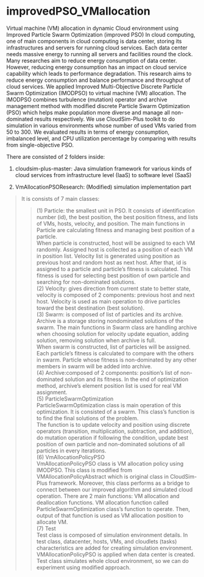 # improvedPSO_VMallocation
Virtual machine (VM) allocation in dynamic Cloud environment using Improved Particle Swarm Optimization (improved PSO)
    In cloud computing, one of main components in cloud computing is data center, storing its infrastructures and servers for running cloud services. Each data center needs massive energy to running all servers and facilities round the clock. Many researches aim to reduce energy consumption of data center. However, reducing energy consumption has an impact on cloud service capability which leads to performance degradation. This research aims to reduce energy consumption and balance performance and throughput of cloud services. We applied Improved Multi-Objective Discrete Particle Swarm Optimization (IMODPSO) to virtual machine (VM) allocation. The IMODPSO combines turbulence (mutation) operator and archive management method with modified discrete Particle Swarm Optimization (PSO) which helps make population more diverse and manage all non-dominated results respectively. We use CloudSim-Plus toolkit to do simulation in various environments whose number of used VMs varied from 50 to 300. We evaluated results in terms of energy consumption, imbalanced level, and CPU utilization percentage by comparing with results from single-objective PSO. 

There are consisted of 2 folders inside:

1. cloudsim-plus-master: Java simulation framework for various kinds of cloud services from infrastructure level (IaaS) to software level (SaaS)

2. VmAllocationPSOResearch: (Modified) simulation implementation part<br />
>It is consists of 7 main classes:<br />
>>(1) Particle: the smallest unit in PSO. It consists of identification number (id), the best position, the best position fitness, and lists of VMs, hosts, velocity, and position. The main functions in Particle are calculating fitness and managing best position of a particle. <br />
When particle is constructed, host will be assigned to each VM randomly. Assigned host is collected as a position of each VM in position list. Velocity list is generated using position as previous host and random host as next host. After that, id is assigned to a particle and particle’s fitness is calculated. This fitness is used for selecting best position of own particle and searching for non-dominated solutions. <br />
  (2) Velocity: gives direction from current state to better state, velocity is composed of 2 components: previous host and next host. Velocity is used as main operation to drive particles toward the best destination (best solution). <br />
  (3) Swarm: is composed of list of particles and its archive. Archive is a storage storing nondominated solutions of the swarm. The main functions in Swarm class are handling archive when choosing solution for velocity update equation, adding solution, removing solution when archive is full. <br />
 When swarm is constructed, list of particles will be assigned. Each particle’s fitness is calculated to compare with the others in swarm. Particle whose fitness is non-dominated by any other members in swarm will be added into archive. <br />
  (4) Archive:composed of 2 components: position’s list of non-dominated solution and its fitness. In the end of optimization method, archive’s element position list is used for real VM assignment. <br />
  (5) ParticleSwarmOptimization  <br />
ParticleSwarmOptimization class is main operation of this optimization. It is consisted of a swarm. This class’s function is to find the final solutions of the problem.  <br />
The function is to update velocity and position using discrete operators (transition, multiplication, subtraction, and addition), do mutation operation if following the condition, update best position of own particle and non-dominated solutions of all particles in every iterations. <br />
  (6) VmAllocationPolicyPSO <br />
VmAllocationPolicyPSO class is VM allocation policy using IMODPSO. This class is modified from VMAllocationPolicyAbstract which is original class in CloudSim-Plus framework. Moreover, this class performs as a bridge to connect between our improved algorithm and simulated cloud operation. There are 2 main functions: VM allocation and deallocation functions. VM allocation function called ParticleSwarmOptimization class’s function to operate. Then, output of that function is used as VM allocation position to allocate VM. <br /> 
  (7) Test <br />
Test class is composed of simulation environment details. In test class, datacenter, hosts, VMs, and cloudlets (tasks) characteristics are added for creating simulation environment. VMAllocationPolicyPSO is applied when data center is created. Test class simulates whole cloud environment, so we can do experiment using modified approach.

